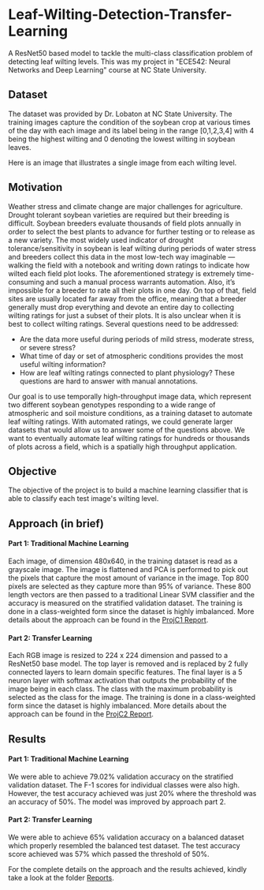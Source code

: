 # Leaf-Wilting-Detection-Transfer-Learning
A ResNet50 based model to tackle the multi-class classification problem of detecting leaf wilting levels. This was my project in "ECE542: Neural Networks and Deep Learning" course at NC State University.

## Dataset

The dataset was provided by Dr. Lobaton at NC State University. The training images capture the condition of the soybean crop at various times of the day with each image and its label being in the range [0,1,2,3,4] with 4 being the highest wilting and 0 denoting the lowest wilting in soybean leaves.

Here is an image that illustrates a single image from each wilting level.
<IMAGE>

## Motivation

Weather stress and climate change are major challenges for agriculture. Drought tolerant soybean varieties are required but their breeding is difficult. Soybean breeders evaluate thousands of field plots annually in order to select the best plants to advance for further testing or to release as a new variety. The most widely used indicator of drought tolerance/sensitivity in soybean is leaf wilting during periods of water stress and breeders collect this data in the most low-tech way imaginable — walking the field with a notebook and writing down ratings to indicate how wilted each field plot looks. The aforementioned strategy is extremely time-consuming and such a manual process warrants automation. Also, it’s impossible for a breeder to rate all their plots in one day. On top of that, field sites are usually located far away from the office, meaning that a breeder generally must drop everything and devote an entire day to collecting wilting ratings for just a subset of their plots. It is also unclear when it is best to collect wilting ratings. Several questions need to be addressed:

* Are the data more useful during periods of mild stress, moderate stress, or severe stress? 
* What time of day or set of atmospheric conditions provides the most useful wilting information? 
* How are leaf wilting ratings connected to plant physiology? These questions are hard to answer with manual annotations.

Our goal is to use temporally high-throughput image data, which represent two different soybean genotypes responding to a wide range of atmospheric and soil moisture conditions, as a training dataset to automate leaf wilting ratings. With automated ratings, we could generate larger datasets that would allow us to answer some of the questions above. We want to eventually automate leaf wilting ratings for hundreds or thousands of plots across a field, which is a spatially high throughput application.

## Objective

The objective of the project is to build a machine learning classifier that is able to classify each test image's wilting level.

## Approach (in brief)

#### Part 1: Traditional Machine Learning

Each image, of dimension 480x640, in the training dataset is read as a grayscale image. The image is flattened and PCA is performed to pick out the pixels that capture the most amount of variance in the image. Top 800 pixels are selected as they capture more than 95% of variance. These 800 length vectors are then passed to a traditional Linear SVM classifier and the accuracy is measured on the stratified validation dataset. The training is done in a class-weighted form since the dataset is highly imbalanced. More details about the approach can be found in the [ProjC1 Report](ProjC1_Report.pdf).

#### Part 2: Transfer Learning

Each RGB image is resized to 224 x 224 dimension and passed to a ResNet50 base model. The top layer is removed and is replaced by 2 fully connected layers to learn domain specific features. The final layer is a 5 neuron layer with softmax activation that outputs the probability of the image being in each class. The class with the maximum probability is selected as the class for the image. The training is done in a class-weighted form since the dataset is highly imbalanced. More details about the approach can be found in the [ProjC2 Report](ProjC2_Report.pdf).

## Results

#### Part 1: Traditional Machine Learning

We were able to achieve 79.02% validation accuracy on the stratified validation dataset. The F-1 scores for individual classes were also high. However, the test accuracy achieved was just 20% where the threshold was an accuracy of 50%. The model was improved by approach part 2.

#### Part 2: Transfer Learning

We were able to achieve 65% validation accuracy on a balanced dataset which properly resembled the balanced test dataset. The test accuracy score achieved was 57% which passed the threshold of 50%.

For the complete details on the approach and the results achieved, kindly take a look at the folder [Reports]().
